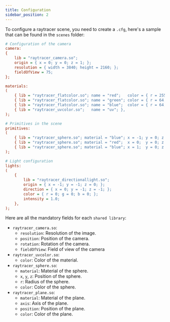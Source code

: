 ```yaml
---
title: Configuration
sidebar_position: 2
---
```


To configure a raytracer scene, you need to create a `.cfg`, here's a sample that can be found in the `scenes` folder:

```cfg title="default.cfg"
# Configuration of the camera
camera:
{
    lib = "raytracer_camera.so";
    origin = { x = 0; y = 0; z = 1; };
    resolution = { width = 3840; height = 2160; };
    fieldOfView = 75;
};

materials:
(
    { lib = "raytracer_flatcolor.so"; name = "red";   color = { r = 255; g = 64; b = 64; }; },
    { lib = "raytracer_flatcolor.so"; name = "green"; color = { r = 64; g = 255; b = 64; }; },
    { lib = "raytracer_flatcolor.so"; name = "blue";  color = { r = 64; g = 64; b = 255; }; },
    { lib = "raytracer_uvcolor.so";   name = "uv"; },
);

# Primitives in the scene
primitives:
(
    { lib = "raytracer_sphere.so"; material = "blue"; x = -1; y = 0; z = 0; r = 0.5  },
    { lib = "raytracer_sphere.so"; material = "red";  x = 0;  y = 0; z = 0; r = 0.65 },
    { lib = "raytracer_sphere.so"; material = "blue"; x = 1;  y = 0; z = 0; r = 0.5  },
);

# Light configuration
lights:
(
    {
        lib = "raytracer_directionallight.so";
        origin = { x = -1; y = -1; z = 0; };
        direction = { x = 0; y = -1; z = -1; };
        color = { r = 0; g = 0; b = 0; };
        intensity = 1.0;
    },
);
```

Here are all the mandatory fields for each `shared library`:

- `raytracer_camera.so`:
    - `resolution`: Resolution of the image.
    - `position`: Position of the camera.
    - `rotation`: Rotation of the camera.
    - `fieldOfView`: Field of view of the camera
- `raytracer_uvcolor.so`:
    - `color`: Color of the material.
- `raytracer_sphere.so`:
    - `material`: Material of the sphere.
    - `x`, `y`, `z`: Position of the sphere.
    - `r`: Radius of the sphere.
    - `color`: Color of the sphere.
- `raytracer_plane.so`:
    - `material`: Material of the plane.
    - `axis`: Axis of the plane.
    - `position`: Position of the plane.
    - `color`: Color of the plane.
